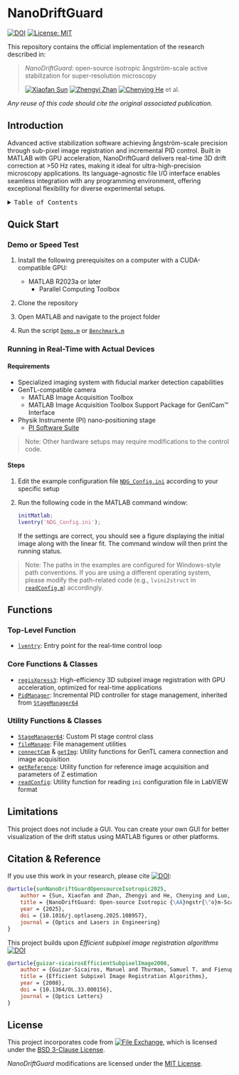 # NanoDriftGuard

[![DOI](https://img.shields.io/badge/DOI-10.1016%2Fj.optlaseng.2025.108957-blue.svg)](https://doi.org/10.1016/j.optlaseng.2025.108957) [![License: MIT](https://img.shields.io/badge/License-MIT-yellow.svg)](./LICENSE)

This repository contains the official implementation of the research described in:

> *NanoDriftGuard:* open-source isotropic ångström-scale active stabilization for super-resolution microscopy
>
> [![Xiaofan Sun](https://img.shields.io/badge/Xiaofan%20Sun-181717?logo=github&logoColor=white)](https://github.com/xiaohei333) [![Zhengyi Zhan](https://img.shields.io/badge/Zhengyi%20Zhan-181717?logo=github&logoColor=white)](https://github.com/ZhengyiZ) [![Chenying He](https://img.shields.io/badge/Chenying%20He-181717?logo=github&logoColor=white)](https://github.com/Haibara647) et al.
<!-- This should be updated after username changed. -->

*Any reuse of this code should cite the original associated publication.*

## Introduction

Advanced active stabilization software achieving ångström-scale precision through sub-pixel image registration and incremental PID control. Built in MATLAB with GPU acceleration, NanoDriftGuard delivers real-time 3D drift correction at >50 Hz rates, making it ideal for ultra-high-precision microscopy applications. Its language-agnostic file I/O interface enables seamless integration with any programming environment, offering exceptional flexibility for diverse experimental setups.

<details>
<summary><kbd>Table of Contents</kbd></summary>

## TOC

- [NanoDriftGuard](#nanodriftguard)
  - [Introduction](#introduction)
  - [TOC](#toc)
  - [Quick Start](#quick-start)
    - [Demo or Speed Test](#demo-or-speed-test)
    - [Running in Real-Time with Actual Devices](#running-in-real-time-with-actual-devices)
      - [Requirements](#requirements)
      - [Steps](#steps)
  - [Functions](#functions)
    - [Top-Level Function](#top-level-function)
    - [Core Functions \& Classes](#core-functions--classes)
    - [Utility Functions \& Classes](#utility-functions--classes)
  - [Limitations](#limitations)
  - [Citation \& Reference](#citation--reference)
  - [License](#license)

<br/>

</details>

## Quick Start

### Demo or Speed Test

1. Install the following prerequisites on a computer with a CUDA-compatible GPU:

   - MATLAB R2023a or later
     - Parallel Computing Toolbox

2. Clone the repository
3. Open MATLAB and navigate to the project folder
4. Run the script [`Demo.m`](Demo.m) or [`Benchmark.m`](Benchmark.m)

### Running in Real-Time with Actual Devices

#### Requirements

- Specialized imaging system with fiducial marker detection capabilities
- GenTL-compatible camera
  - MATLAB Image Acquisition Toolbox
  - MATLAB Image Acquisition Toolbox Support Package for GenICam™ Interface
- Physik Instrumente (PI) nano-positioning stage
  - [PI Software Suite](https://www.physikinstrumente.com/en/products/software-suite)

> Note: Other hardware setups may require modifications to the control code.

#### Steps

1. Edit the example configuration file [`NDG_Config.ini`](NDG_Config.ini) according to your specific setup
2. Run the following code in the MATLAB command window:

    ```matlab
    initMatlab;
    lventry('NDG_Config.ini');
    ```

    If the settings are correct, you should see a figure displaying the initial image along with the linear fit. The command window will then print the running status.

> Note: The paths in the examples are configured for Windows-style path conventions. If you are using a different operating system, please modify the path-related code (e.g., `lvini2struct` in [`readConfig.m`](./Utils/readConfig.m)) accordingly.

## Functions

### Top-Level Function

- [`lventry`](./lventry.m): Entry point for the real-time control loop

### Core Functions & Classes

- [`regisXpress3`](./Utils/regisXpress3.m): High-efficiency 3D subpixel image registration with GPU acceleration, optimized for real-time applications
- [`PidManager`](./Utils/PidManager.m): Incremental PID controller for stage management, inherited from [`StageManager64`](./Utils/StageManager64.m)

### Utility Functions & Classes

- [`StageManager64`](./Utils/StageManager64.m): Custom PI stage control class
- [`fileManage`](./Utils/fileManage.m): File management utilities
- [`connectCam`](./Utils/connectCam.m) & [`getImg`](./Utils/getImg.m): Utility functions for GenTL camera connection and image acquisition
- [`getReference`](./Utils/getReference.m): Utility function for reference image acquisition and parameters of Z estimation
- [`readConfig`](./Utils/readConfig.m): Utility function for reading `ini` configuration file in LabVIEW format

## Limitations

This project does not include a GUI. You can create your own GUI for better visualization of the drift status using MATLAB figures or other platforms.

## Citation & Reference

If you use this work in your research, please cite [![DOI](https://img.shields.io/badge/DOI-10.1016%2Fj.optlaseng.2025.108957-blue.svg)](https://doi.org/10.1016/j.optlaseng.2025.108957):

``` bibtex
@article{sunNanoDriftGuardOpensourceIsotropic2025,
    author = {Sun, Xiaofan and Zhan, Zhengyi and He, Chenying and Luo, Xin and Han, Yubing and Li, Chuankang and Kuang, Cuifang and Liu, Xu},
    title = {NanoDriftGuard: Open-source Isotropic {\AA}ngstr{\"o}m-Scale Active Stabilization for Super-Resolution Microscopy},
    year = {2025},
    doi = {10.1016/j.optlaseng.2025.108957},
    journal = {Optics and Lasers in Engineering}
}
```

This project builds upon *Efficient subpixel image registration algorithms* [![DOI](https://img.shields.io/badge/DOI-10.1364/OL.33.0000156-blue)](https://doi.org/10.1364/OL.33.000156)

``` bibtex
@article{guizar-sicairosEfficientSubpixelImage2008,
    author = {Guizar-Sicairos, Manuel and Thurman, Samuel T. and Fienup, James R.},
    title = {Efficient Subpixel Image Registration Algorithms},
    year = {2008},
    doi = {10.1364/OL.33.000156},
    journal = {Optics Letters}
}
```

## License

This project incorporates code from [![File Exchange](https://img.shields.io/badge/MATLAB%20File%20Exchange-Efficient%20subpixel%20image%20registration-blue.svg)](https://ww2.mathworks.cn/matlabcentral/fileexchange/18401-efficient-subpixel-image-registration-by-cross-correlation), which is licensed under the [BSD 3-Clause License](./Utils/dftregistration.m).

*NanoDriftGuard* modifications are licensed under the [MIT License](./LICENSE).

